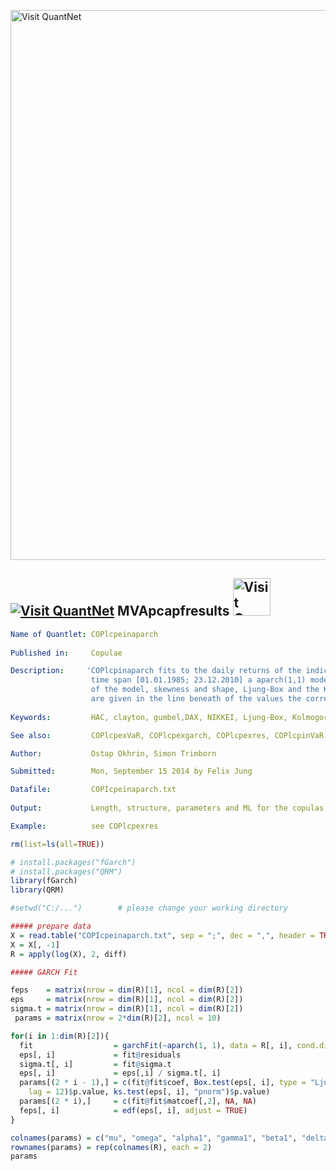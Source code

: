 
[<img src="https://github.com/QuantLet/Styleguide-and-FAQ/blob/master/pictures/banner.png" width="880" alt="Visit QuantNet">](http://quantlet.de/index.php?p=info)

## [<img src="https://github.com/QuantLet/Styleguide-and-Validation-procedure/blob/master/pictures/qloqo.png" alt="Visit QuantNet">](http://quantlet.de/) **MVApcapfresults** [<img src="https://github.com/QuantLet/Styleguide-and-Validation-procedure/blob/master/pictures/QN2.png" width="60" alt="Visit QuantNet 2.0">](http://quantlet.de/d3/ia)

```yaml
Name of Quantlet: COPlcpeinaparch
 
Published in:     Copulae

Description:     'COPlcpinaparch fits to the daily returns of the indices Dow Jones (DJ), DAX and NIKKEI in the 
                  time span [01.01.1985; 23.12.2010] a aparch(1,1) model and gives back the mu, the parameters 
                  of the model, skewness and shape, Ljung-Box and the Kolmogorov-Smirnov test statistic. Also 
                  are given in the line beneath of the values the corresponding standard deviations.'
  
Keywords:         HAC, clayton, gumbel,DAX, NIKKEI, Ljung-Box, Kolmogorov-Smirnov kendall

See also:         COPlcpexVaR, COPlcpexgarch, COPlcpexres, COPlcpinVaR, COPlcpinres, CRIXbic

Author:           Ostap Okhrin, Simon Trimborn

Submitted:        Mon, September 15 2014 by Felix Jung

Datafile:         COPIcpeinaparch.txt
     
Output:           Length, structure, parameters and ML for the copulas.

Example:          see COPlcpexres


```



```r
rm(list=ls(all=TRUE))

# install.packages("fGarch")
# install.packages("QRM")
library(fGarch)
library(QRM)

#setwd("C:/...")        # please change your working directory

##### prepare data
X = read.table("COPIcpeinaparch.txt", sep = ";", dec = ",", header = TRUE)
X = X[, -1]
R = apply(log(X), 2, diff)

##### GARCH Fit

feps    = matrix(nrow = dim(R)[1], ncol = dim(R)[2])
eps     = matrix(nrow = dim(R)[1], ncol = dim(R)[2])
sigma.t = matrix(nrow = dim(R)[1], ncol = dim(R)[2])
 params = matrix(nrow = 2*dim(R)[2], ncol = 10)

for(i in 1:dim(R)[2]){
  fit                  = garchFit(~aparch(1, 1), data = R[, i], cond.dist = "sstd", trace = F)
  eps[, i]             = fit@residuals
  sigma.t[, i]         = fit@sigma.t
  eps[, i]             = eps[,i] / sigma.t[, i]
  params[(2 * i - 1),] = c(fit@fit$coef, Box.test(eps[, i], type = "Ljung-Box",
    lag = 12)$p.value, ks.test(eps[, i], "pnorm")$p.value)
  params[(2 * i),]     = c(fit@fit$matcoef[,2], NA, NA)
  feps[, i]            = edf(eps[, i], adjust = TRUE)
}

colnames(params) = c("mu", "omega", "alpha1", "gamma1", "beta1", "delta", "skew", "shape", "BL", "KS")
rownames(params) = rep(colnames(R), each = 2)
params
```
